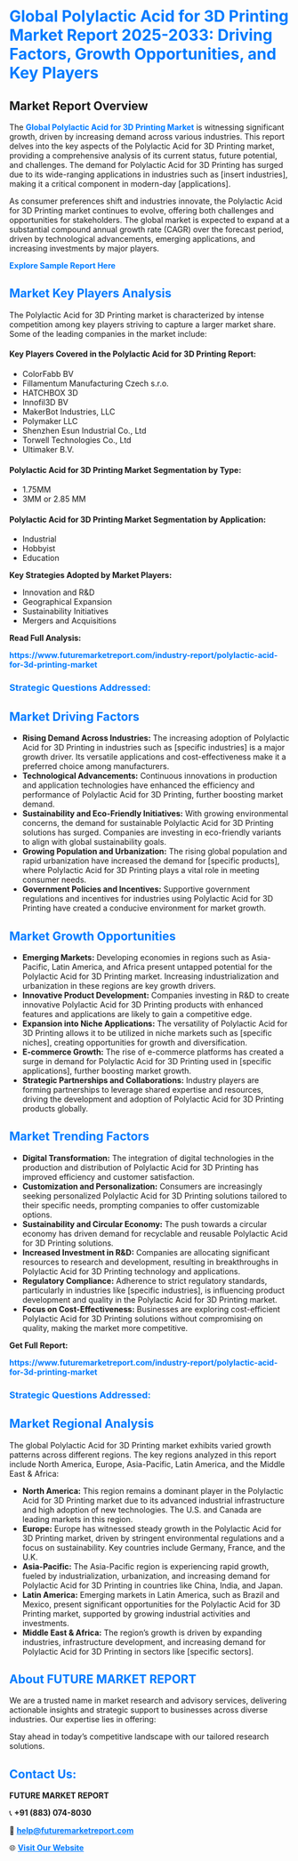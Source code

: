 <h1 style="color: #007BFF;">Global Polylactic Acid for 3D Printing Market Report 2025-2033: Driving Factors, Growth Opportunities, and Key Players</h1>

<section id="overview">
<h2>Market Report Overview</h2>
<p>The <a href="https://www.futuremarketreport.com/industry-report/polylactic-acid-for-3d-printing-market" style="color: #007BFF; text-decoration: none;"><strong>Global Polylactic Acid for 3D Printing Market</strong></a> is witnessing significant growth, driven by increasing demand across various industries. This report delves into the key aspects of the Polylactic Acid for 3D Printing market, providing a comprehensive analysis of its current status, future potential, and challenges. The demand for Polylactic Acid for 3D Printing has surged due to its wide-ranging applications in industries such as [insert industries], making it a critical component in modern-day [applications].</p>
<p>As consumer preferences shift and industries innovate, the Polylactic Acid for 3D Printing market continues to evolve, offering both challenges and opportunities for stakeholders. The global market is expected to expand at a substantial compound annual growth rate (CAGR) over the forecast period, driven by technological advancements, emerging applications, and increasing investments by major players.</p>
</section>

<section id="overview">
<p><a href="https://www.futuremarketreport.com/request-sample/reportId=62735" style="color: #007BFF; text-decoration: none;"><strong>Explore Sample Report Here</strong></a></p>
</section>

<section id="key-players">
<h2 style="color: #007BFF;">Market Key Players Analysis</h2>
<p>The Polylactic Acid for 3D Printing market is characterized by intense competition among key players striving to capture a larger market share. Some of the leading companies in the market include:</p>
<h4>Key Players Covered in the Polylactic Acid for 3D Printing Report:</h4>
<ul><li>ColorFabb BV</li><li>Fillamentum Manufacturing Czech s.r.o.</li><li>HATCHBOX 3D</li><li>Innofil3D BV</li><li>MakerBot Industries, LLC</li><li>Polymaker LLC</li><li>Shenzhen Esun Industrial Co., Ltd</li><li>Torwell Technologies Co., Ltd</li><li>Ultimaker B.V.</li></ul>
<h4>Polylactic Acid for 3D Printing Market Segmentation by Type:</h4>
<ul><li>1.75MM</li><li>3MM or 2.85 MM</li></ul>

<h4>Polylactic Acid for 3D Printing Market Segmentation by Application:</h4>
<ul><li>Industrial</li><li>Hobbyist</li><li>Education</li></ul>
<p><strong>Key Strategies Adopted by Market Players:</strong></p>
<ul>
<li>Innovation and R&D</li>
<li>Geographical Expansion</li>
<li>Sustainability Initiatives</li>
<li>Mergers and Acquisitions</li>
</ul>
</section>

<section>
<p><strong>Read Full Analysis: </strong></p><a href="https://www.futuremarketreport.com/industry-report/polylactic-acid-for-3d-printing-market" style="color: #007BFF; text-decoration: none;"><strong>https://www.futuremarketreport.com/industry-report/polylactic-acid-for-3d-printing-market</strong></a>
<h3 style="color: #007BFF;">Strategic Questions Addressed:</h3>
</section>

<section id="driving-factors">
<h2 style="color: #007BFF;">Market Driving Factors</h2>
<ul>
<li><strong>Rising Demand Across Industries:</strong> The increasing adoption of Polylactic Acid for 3D Printing in industries such as [specific industries] is a major growth driver. Its versatile applications and cost-effectiveness make it a preferred choice among manufacturers.</li>
<li><strong>Technological Advancements:</strong> Continuous innovations in production and application technologies have enhanced the efficiency and performance of Polylactic Acid for 3D Printing, further boosting market demand.</li>
<li><strong>Sustainability and Eco-Friendly Initiatives:</strong> With growing environmental concerns, the demand for sustainable Polylactic Acid for 3D Printing solutions has surged. Companies are investing in eco-friendly variants to align with global sustainability goals.</li>
<li><strong>Growing Population and Urbanization:</strong> The rising global population and rapid urbanization have increased the demand for [specific products], where Polylactic Acid for 3D Printing plays a vital role in meeting consumer needs.</li>
<li><strong>Government Policies and Incentives:</strong> Supportive government regulations and incentives for industries using Polylactic Acid for 3D Printing have created a conducive environment for market growth.</li>
</ul>
</section>

<section id="growth-opportunities">
<h2 style="color: #007BFF;">Market Growth Opportunities</h2>
<ul>
<li><strong>Emerging Markets:</strong> Developing economies in regions such as Asia-Pacific, Latin America, and Africa present untapped potential for the Polylactic Acid for 3D Printing market. Increasing industrialization and urbanization in these regions are key growth drivers.</li>
<li><strong>Innovative Product Development:</strong> Companies investing in R&D to create innovative Polylactic Acid for 3D Printing products with enhanced features and applications are likely to gain a competitive edge.</li>
<li><strong>Expansion into Niche Applications:</strong> The versatility of Polylactic Acid for 3D Printing allows it to be utilized in niche markets such as [specific niches], creating opportunities for growth and diversification.</li>
<li><strong>E-commerce Growth:</strong> The rise of e-commerce platforms has created a surge in demand for Polylactic Acid for 3D Printing used in [specific applications], further boosting market growth.</li>
<li><strong>Strategic Partnerships and Collaborations:</strong> Industry players are forming partnerships to leverage shared expertise and resources, driving the development and adoption of Polylactic Acid for 3D Printing products globally.</li>
</ul>
</section>

<section id="trending-factors">
<h2 style="color: #007BFF;">Market Trending Factors</h2>
<ul>
<li><strong>Digital Transformation:</strong> The integration of digital technologies in the production and distribution of Polylactic Acid for 3D Printing has improved efficiency and customer satisfaction.</li>
<li><strong>Customization and Personalization:</strong> Consumers are increasingly seeking personalized Polylactic Acid for 3D Printing solutions tailored to their specific needs, prompting companies to offer customizable options.</li>
<li><strong>Sustainability and Circular Economy:</strong> The push towards a circular economy has driven demand for recyclable and reusable Polylactic Acid for 3D Printing solutions.</li>
<li><strong>Increased Investment in R&D:</strong> Companies are allocating significant resources to research and development, resulting in breakthroughs in Polylactic Acid for 3D Printing technology and applications.</li>
<li><strong>Regulatory Compliance:</strong> Adherence to strict regulatory standards, particularly in industries like [specific industries], is influencing product development and quality in the Polylactic Acid for 3D Printing market.</li>
<li><strong>Focus on Cost-Effectiveness:</strong> Businesses are exploring cost-efficient Polylactic Acid for 3D Printing solutions without compromising on quality, making the market more competitive.</li>
</ul>
</section>

<section>
<p><strong>Get Full Report: </strong></p><a href="https://www.futuremarketreport.com/industry-report/polylactic-acid-for-3d-printing-market" style="color: #007BFF; text-decoration: none;"><strong>https://www.futuremarketreport.com/industry-report/polylactic-acid-for-3d-printing-market</strong></a>
<h3 style="color: #007BFF;">Strategic Questions Addressed:</h3>
</section>


<section id="regional-analysis">
<h2 style="color: #007BFF;">Market Regional Analysis</h2>
<p>The global Polylactic Acid for 3D Printing market exhibits varied growth patterns across different regions. The key regions analyzed in this report include North America, Europe, Asia-Pacific, Latin America, and the Middle East & Africa:</p>
<ul>
<li><strong>North America:</strong> This region remains a dominant player in the Polylactic Acid for 3D Printing market due to its advanced industrial infrastructure and high adoption of new technologies. The U.S. and Canada are leading markets in this region.</li>
<li><strong>Europe:</strong> Europe has witnessed steady growth in the Polylactic Acid for 3D Printing market, driven by stringent environmental regulations and a focus on sustainability. Key countries include Germany, France, and the U.K.</li>
<li><strong>Asia-Pacific:</strong> The Asia-Pacific region is experiencing rapid growth, fueled by industrialization, urbanization, and increasing demand for Polylactic Acid for 3D Printing in countries like China, India, and Japan.</li>
<li><strong>Latin America:</strong> Emerging markets in Latin America, such as Brazil and Mexico, present significant opportunities for the Polylactic Acid for 3D Printing market, supported by growing industrial activities and investments.</li>
<li><strong>Middle East & Africa:</strong> The region’s growth is driven by expanding industries, infrastructure development, and increasing demand for Polylactic Acid for 3D Printing in sectors like [specific sectors].</li>
</ul>
</section>

<footer>
<h2 style="color: #007BFF;">About FUTURE MARKET REPORT</h2>
<p>We are a trusted name in market research and advisory services, delivering actionable insights and strategic support to businesses across diverse industries. Our expertise lies in offering:</p>

<p>Stay ahead in today’s competitive landscape with our tailored research solutions.</p>

<h2 style="color: #007BFF;">Contact Us:</h2>
<p><strong>FUTURE MARKET REPORT</strong></p>
<p>📞 <strong>+91 (883) 074-8030</strong></p>
<p>📧 <strong><a href="mailto:help@futuremarketreport.com" style="color: #007BFF;">help@futuremarketreport.com</a></strong></p>
<p>🌐 <strong><a href="https://www.futuremarketreport.com/" style="color: #007BFF;">Visit Our Website</a></strong></p>
</footer>